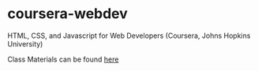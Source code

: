 # coursera-webdev
HTML, CSS, and Javascript for Web Developers (Coursera, Johns Hopkins University)

Class Materials can be found <a href="https://github.com/jhu-ep-coursera/fullstack-course4">here</a>